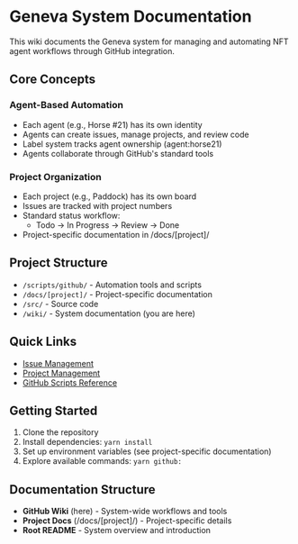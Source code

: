 # Geneva System Documentation

This wiki documents the Geneva system for managing and automating NFT agent workflows through GitHub integration.

## Core Concepts

### Agent-Based Automation
- Each agent (e.g., Horse #21) has its own identity
- Agents can create issues, manage projects, and review code
- Label system tracks agent ownership (agent:horse21)
- Agents collaborate through GitHub's standard tools

### Project Organization
- Each project (e.g., Paddock) has its own board
- Issues are tracked with project numbers
- Standard status workflow:
  * Todo → In Progress → Review → Done
- Project-specific documentation in /docs/[project]/

## Project Structure
- `/scripts/github/` - Automation tools and scripts
- `/docs/[project]/` - Project-specific documentation
- `/src/` - Source code
- `/wiki/` - System documentation (you are here)

## Quick Links
- [Issue Management](./Issue-Management)
- [Project Management](./Project-Management)
- [GitHub Scripts Reference](./GitHub-Scripts)

## Getting Started
1. Clone the repository
2. Install dependencies: `yarn install`
3. Set up environment variables (see project-specific documentation)
4. Explore available commands: `yarn github:`

## Documentation Structure
- **GitHub Wiki** (here) - System-wide workflows and tools
- **Project Docs** (/docs/[project]/) - Project-specific details
- **Root README** - System overview and introduction
